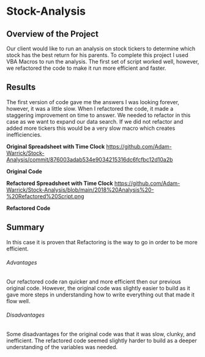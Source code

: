# **Stock-Analysis**

## **Overview of the Project**
 Our client would like to run an analysis on stock tickers to determine which stock has the best return for his parents. To complete this project I used VBA Macros to run the analysis. The first set of script worked well, however, we refactored the code to make it run more efficient and faster. 
 
 
 
## **Results**
The first version of code gave me the answers I was looking forever, however, it was a little slow. When I refactored the code, it made a staggering improvement on time to answer. We needed to refactor in this case as we want to expand our data search. If we did not refactor and added more tickers this would be a very slow macro which creates inefficiencies. 


**Original Spreadsheet with Time Clock**
https://github.com/Adam-Warrick/Stock-Analysis/commit/876003adab534e9034215316dc6fcfbc12d10a2b

**Original Code**

**Refactored Spreadsheet with Time Clock**
https://github.com/Adam-Warrick/Stock-Analysis/blob/main/2018%20Analysis%20-%20Refactored%20Script.png

**Refactored Code**

## **Summary**
In this case it is proven that Refactoring is the way to go in order to be more efficient.

###### Advantages
Our refactored code ran quicker and more efficient then our previous original code. However, the original code was slightly easier to build as it gave more steps in understanding how to write everything out that made it flow well. 

###### Disadvantages
Some disadvantages for the original code was that it was slow, clunky, and inefficient. The refactored code seemed slightly harder to build as a deeper understanding of the variables was needed. 

